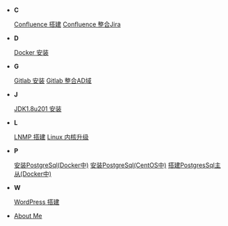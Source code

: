 
  - **C**

    [Confluence 搭建](build/docs/搭建Confluence.md)
    [Confluence 整合Jira](build/docs/Confluence整合Jira.md)

  - **D**

    [Docker 安装](build/docs/安装Docker.md)


  - **G**

    [Gitlab 安装](build/docs/安装Gitlab.md)
    [Gitlab 整合AD域](build/docs/Gitlab整合AD域.md)

  - **J**

    [JDK1.8u201 安装](build/docs/安装JDK1.8u201.md)

  - **L**

    [LNMP 搭建](build/docs/搭建LNMP.md)
    [Linux 内核升级](build/docs/升级Linux内核.md)

  - **P**

    [安装PostgreSql(Docker中)](build/docs/Docker安装PostgreSql.md)
    [安装PostgreSql(CentOS中)](build/docs/安装PostgresSql10.7.md)
    [搭建PostgresSql主从(Docker中)](build/docs/在Docker中搭建Pg主从.md)

  - **W**

    [WordPress 搭建](build/docs/搭建Wordpress.md)

- [About Me](README.md)


